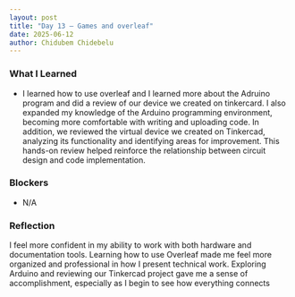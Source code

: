 ```yaml
---
layout: post
title: "Day 13 – Games and overleaf"
date: 2025-06-12
author: Chidubem Chidebelu
---
```



### What I Learned
- I learned how to use overleaf and I learned more about the Adruino program and did a review of our device we created on tinkercard. I also expanded my knowledge of the Arduino programming environment, becoming more comfortable with writing and uploading code. In addition, we reviewed the virtual device we created on Tinkercad, analyzing its functionality and identifying areas for improvement. This hands-on review helped reinforce the relationship between circuit design and code implementation. 

### Blockers
- N/A

### Reflection
I feel more confident in my ability to work with both hardware and documentation tools. Learning how to use Overleaf made me feel more organized and professional in how I present technical work. Exploring Arduino and reviewing our Tinkercad project gave me a sense of accomplishment, especially as I begin to see how everything connects
